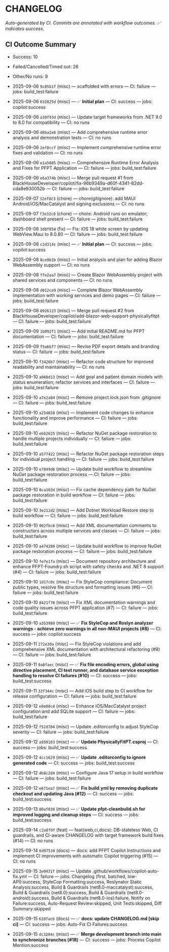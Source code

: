 # CHANGELOG

_Auto-generated by CI. Commits are annotated with workflow outcomes. ✅ indicates success._
## CI Outcome Summary
- Success: 10
- Failed/Cancelled/Timed out: 28
- Other/No runs: 9


- 2025-09-06 `9c85b1f` (misc) — scaffolded with errors — CI: failure — jobs: build_test:failure
- 2025-09-06 `032825d` (misc) — ✅ **Initial plan** — CI: success — jobs: copilot:success
- 2025-09-06 `a30f93d` (misc) — Update target frameworks from .NET 9.0 to 8.0 for compatibility — CI: no runs
- 2025-09-06 `d8ba2e6` (misc) — Add comprehensive runtime error analysis and demonstration tests — CI: no runs
- 2025-09-06 `2ef0ccf` (misc) — Implement comprehensive runtime error fixes and validation — CI: no runs
- 2025-09-06 `e1a5085` (misc) — Comprehensive Runtime Error Analysis and Fixes for PFPT Application — CI: failure — jobs: build_test:failure
- 2025-09-06 `e6a374b` (misc) — Merge pull request #1 from BlackHouseDeveloper/copilot/fix-96b9349a-d60f-4341-82dd-cda8e930052b — CI: failure — jobs: build_test:failure
- 2025-09-07 `32ef0c3` (chore) — chore(gitignore): add MAUI Android/iOS/MacCatalyst and signing exclusions — CI: no runs
- 2025-09-07 `f3e32c0` (chore) — chore: Android runs on emulator; dashboard shell present — CI: failure — jobs: build_test:failure
- 2025-09-08 `3d8f054` (fix) — Fix: iOS 18 white screen by updating WebView.Maui to 8.0.80 — CI: failure — jobs: build_test:failure
- 2025-09-08 `c2d314c` (misc) — ✅ **Initial plan** — CI: success — jobs: copilot:success
- 2025-09-08 `8ce9b1b` (misc) — Initial analysis and plan for adding Blazor WebAssembly support — CI: no runs
- 2025-09-08 `ffe2aa7` (misc) — Create Blazor WebAssembly project with shared services and components — CI: no runs
- 2025-09-08 `d012ce9` (misc) — Complete Blazor WebAssembly implementation with working services and demo pages — CI: failure — jobs: build_test:failure
- 2025-09-08 `8926123` (misc) — Merge pull request #2 from BlackHouseDeveloper/copilot/add-blazor-web-support-physicallyfitpt — CI: failure — jobs: build_test:failure
- 2025-09-09 `1b092f1` (misc) — Add initial README.md for PFPT documentation — CI: failure — jobs: build_test:failure
- 2025-09-09 `f5a6bf7` (misc) — Revise PDF export details and branding status — CI: failure — jobs: build_test:failure
- 2025-09-10 `f3426b7` (misc) — Refactor code structure for improved readability and maintainability — CI: no runs
- 2025-09-10 `a068d13` (misc) — Add goal and patient domain models with status enumeration; refactor services and interfaces — CI: failure — jobs: build_test:failure
- 2025-09-10 `a7e2a84` (misc) — Remove project.lock.json from .gitignore — CI: failure — jobs: build_test:failure
- 2025-09-10 `a25d658` (misc) — Implement code changes to enhance functionality and improve performance — CI: failure — jobs: build_test:failure
- 2025-09-10 `ebb2625` (misc) — Refactor NuGet package restoration to handle multiple projects individually — CI: failure — jobs: build_test:failure
- 2025-09-10 `a577422` (misc) — Refactor NuGet package restoration steps for individual project handling — CI: failure — jobs: build_test:failure
- 2025-09-10 `e7849d6` (misc) — Update build workflow to streamline NuGet package restoration process — CI: failure — jobs: build_test:failure
- 2025-09-10 `0ca103d` (misc) — Fix cache dependency path for NuGet package restoration in build workflow — CI: failure — jobs: build_test:failure
- 2025-09-10 `3e212d2` (misc) — Add Dotnet Workload Restore step to build workflow — CI: failure — jobs: build_test:failure
- 2025-09-10 `002fbc6` (misc) — Add XML documentation comments to constructors across multiple services and classes — CI: failure — jobs: build_test:failure
- 2025-09-10 `a474280` (misc) — Update build workflow to improve NuGet package restoration process — CI: failure — jobs: build_test:failure
- 2025-09-10 `fe7e1fa` (misc) — Document repository architecture and enhance PFPT-Foundry.sh script with safety checks and .NET 8 support (#4) — CI: failure — jobs: build_test:failure
- 2025-09-10 `1d17c0c` (misc) — Fix StyleCop compliance: Document public types, resolve file structure and formatting issues (#6) — CI: failure — jobs: build_test:failure
- 2025-09-10 `8421f76` (misc) — Fix XML documentation warnings and code quality issues across PFPT application (#7) — CI: failure — jobs: build_test:failure
- 2025-09-10 `a353989` (misc) — ✅ **Fix StyleCop and Roslyn analyzer warnings - achieve zero warnings in all non-MAUI projects (#8)** — CI: success — jobs: copilot:success
- 2025-09-11 `272e30a` (misc) — Fix StyleCop violations and add comprehensive XML documentation with architectural refactoring (#9) — CI: failure — jobs: build_test:failure
- 2025-09-11 `9a8faec` (misc) — ✅ **Fix file encoding errors, global using directive placement, CI test runner, and database service exception handling to resolve CI failures (#10)** — CI: success — jobs: build_test:success
- 2025-09-11 `32f344c` (misc) — Add iOS build step to CI workflow for release configuration — CI: failure — jobs: build_test:failure
- 2025-09-12 `e8e08c4` (misc) — Enhance iOS/MacCatalyst project configuration and add SQLite support — CI: failure — jobs: build_test:failure
- 2025-09-12 `f52d704` (misc) — Update .editorconfig to adjust StyleCop severity — CI: failure — jobs: build_test:failure
- 2025-09-12 `a950103` (misc) — ✅ **Update PhysicallyFitPT.csproj** — CI: success — jobs: build_test:success
- 2025-09-12 `4cc1629` (misc) — ✅ **Update .editorconfig to ignore generated code** — CI: success — jobs: build_test:success
- 2025-09-12 `4b8c2d4` (misc) — Configure Java 17 setup in build workflow — CI: failure — jobs: build_test:failure
- 2025-09-12 `e671ea7` (misc) — ✅ **Fix build.yml by removing duplicate checkout and updating Java (#12)** — CI: success — jobs: build_test:success
- 2025-09-13 `80af036` (misc) — ✅ **Update pfpt-cleanbuild.sh for improved logging and cleanup steps** — CI: success — jobs: build_test:success
- 2025-09-14 `c2a8f0f` (feat) — feat(web,ci,docs): DB-stateless Web, CI guardrails, and CI-aware CHANGELOG with target framework build fixes (#14) — CI: no runs
- 2025-09-14 `6d97510` (docs) — docs: add PFPT Copilot Instructions and implement CI improvements with automatic Copilot triggering (#15) — CI: no runs
- 2025-09-15 `3e0431f` (misc) — Update .github/workflows/copilot-auto-fix.yml — CI: failure — jobs: Changelog (first, batched, low-API):success, StyleCop Formatting:success, Roslynator Static Analysis:success, Build & Guardrails (net8.0-maccatalyst):success, Build & Guardrails (net8.0):success, Build & Guardrails (net8.0-android):success, Build & Guardrails (net8.0-ios):failure, Notify on Failure:success, Auto-Request Review:skipped, Unit Tests:skipped, Diff Summary:skipped
- 2025-09-15 `620facb` (docs) — ✅ **docs: update CHANGELOG.md [skip ci]** — CI: success — jobs: Auto-Fix CI Failures:success
- 2025-09-15 `dc3204c` (misc) — ✅ **Merge development branch into main to synchronize branches (#18)** — CI: success — jobs: Process Copilot Mention:success
